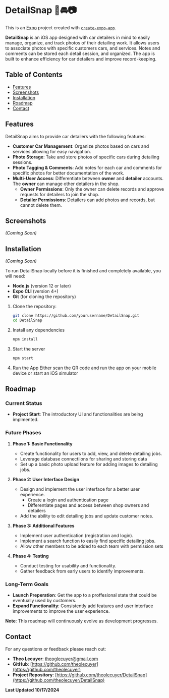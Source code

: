 # DetailSnap 🧼🚘📷

This is an [Expo](https://expo.dev) project created with [`create-expo-app`](https://www.npmjs.com/package/create-expo-app).

**DetailSnap** is an iOS app designed with car detailers in mind to easily manage, organize, and track photos of their detailing work. It allows users to associate photos with specific customers cars, and services. Notes and comments can be stored each detail session, and organized. The app is built to enhance efficiency for car detailers and improve record-keeping.

## Table of Contents

- [Features](#features)
- [Screenshots](#screenshots)
- [Installation](#installation)
- [Roadmap](#roadmap)
- [Contact](#contact)

## Features

DetailSnap aims to provide car detailers with the following features:

- **Customer Car Management**: Organize photos based on cars and services allowing for easy navigation.
- **Photo Storage**: Take and store photos of specific cars during detailing sessions.
- **Photo Tagging & Comments**: Add notes for each car and comments for specific photos for better documentation of the work.
- **Multi-User Access**: Differentiate between **owner** and **detailer** accounts. The **owner** can manage other detailers in the shop.
  - **Owner Permissions**: Only the owner can delete records and approve requests for detailers to join the shop.
  - **Detailer Permissions**: Detailers can add photos and records, but cannot delete them.

## Screenshots

_(Coming Soon)_

## Installation

_(Coming Soon)_

To run DetailSnap locally before it is finished and completely available, you will need:

- **Node.js** (version 12 or later)
- **Expo CLI** (version 4+)
- **Git** (for cloning the repository)

1. Clone the repository:
   ```bash
   git clone https://github.com/yourusername/DetailSnap.git
   cd DetailSnap
   ```
2. Install any dependencies
   ```bash
   npm install
   ```
3. Start the server
   ```bash
   npm start
   ```
4. Run the App
   Either scan the QR code and run the app on your mobile device or start an iOS simulator

## Roadmap

### Current Status

- **Project Start**: The introductory UI and functionalities are being implmented.

### Future Phases

1. **Phase 1: Basic Functionality**

   - Create functionality for users to add, view, and delete detailing jobs.
   - Leverage database connectiions for sharing and storing data
   - Set up a basic photo upload feature for adding images to detailing jobs.

2. **Phase 2: User Interface Design**

   - Design and implement the user interface for a better user experience.
     - Create a login and authentication page
     - Differentiate pages and access between shop owners and detailers
   - Add the ability to edit detailing jobs and update customer notes.

3. **Phase 3: Additional Features**

   - Implement user authentication (registration and login).
   - Implement a search function to easily find specific detailing jobs.
   - Allow other members to be added to each team with permission sets

4. **Phase 4: Testing**

   - Conduct testing for usability and functionality.
   - Gather feedback from early users to identify improvements.

### Long-Term Goals

- **Launch Preperation**: Get the app to a proffesional state that could be eventually used by customers.
- **Expand Functionality**: Consistently add features and user interface improvements to improve the user experience.

**Note**: This roadmap will continuously evolve as development progresses.

## Contact

For any questions or feedback please reach out:

- **Theo Lecuyer**: theoglecuyer@gmail.com
- **GitHub**: [https://github.com/theolecuyer](https://github.com/theolecuyer)
- **Project Repository**: [https://github.com/theolecuyer/DetailSnap](https://github.com/theolecuyer/DetailSnap)

**Last Updated 10/17/2024**
